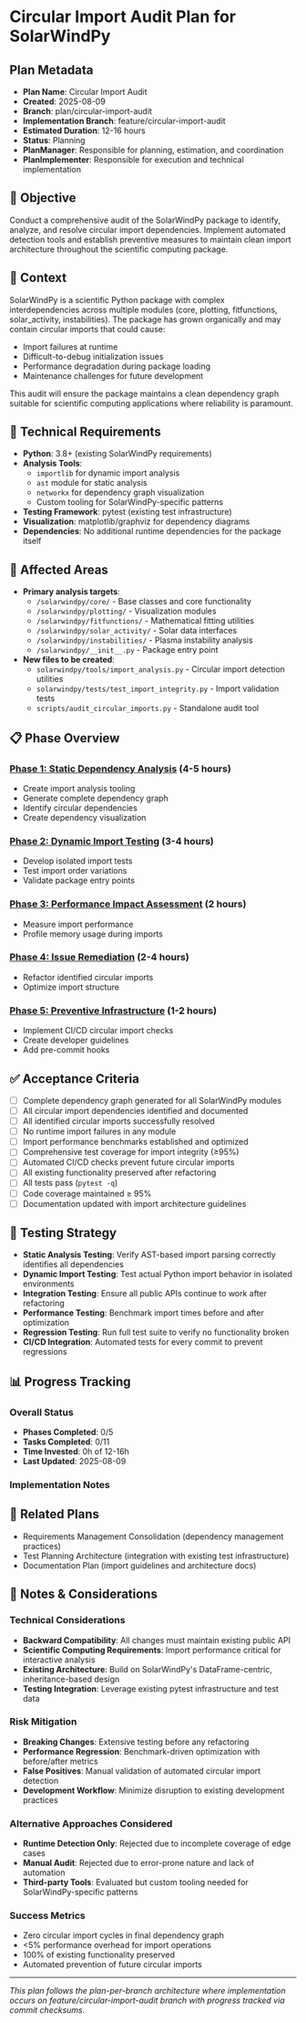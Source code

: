# Circular Import Audit Plan for SolarWindPy

## Plan Metadata
- **Plan Name**: Circular Import Audit
- **Created**: 2025-08-09
- **Branch**: plan/circular-import-audit
- **Implementation Branch**: feature/circular-import-audit 
- **Estimated Duration**: 12-16 hours
- **Status**: Planning
- **PlanManager**: Responsible for planning, estimation, and coordination
- **PlanImplementer**: Responsible for execution and technical implementation

## 🎯 Objective
Conduct a comprehensive audit of the SolarWindPy package to identify, analyze, and resolve circular import dependencies. Implement automated detection tools and establish preventive measures to maintain clean import architecture throughout the scientific computing package.

## 🧠 Context
SolarWindPy is a scientific Python package with complex interdependencies across multiple modules (core, plotting, fitfunctions, solar_activity, instabilities). The package has grown organically and may contain circular imports that could cause:
- Import failures at runtime
- Difficult-to-debug initialization issues
- Performance degradation during package loading
- Maintenance challenges for future development

This audit will ensure the package maintains a clean dependency graph suitable for scientific computing applications where reliability is paramount.

## 🔧 Technical Requirements
- **Python**: 3.8+ (existing SolarWindPy requirements)
- **Analysis Tools**: 
  - `importlib` for dynamic import analysis
  - `ast` module for static analysis
  - `networkx` for dependency graph visualization
  - Custom tooling for SolarWindPy-specific patterns
- **Testing Framework**: pytest (existing test infrastructure)
- **Visualization**: matplotlib/graphviz for dependency diagrams
- **Dependencies**: No additional runtime dependencies for the package itself

## 📂 Affected Areas
- **Primary analysis targets**:
  - `/solarwindpy/core/` - Base classes and core functionality
  - `/solarwindpy/plotting/` - Visualization modules
  - `/solarwindpy/fitfunctions/` - Mathematical fitting utilities
  - `/solarwindpy/solar_activity/` - Solar data interfaces
  - `/solarwindpy/instabilities/` - Plasma instability analysis
  - `/solarwindpy/__init__.py` - Package entry point
- **New files to be created**:
  - `solarwindpy/tools/import_analysis.py` - Circular import detection utilities
  - `solarwindpy/tests/test_import_integrity.py` - Import validation tests
  - `scripts/audit_circular_imports.py` - Standalone audit tool

## 📋 Phase Overview

### [Phase 1: Static Dependency Analysis](1-Static-Dependency-Analysis.md) (4-5 hours)
- Create import analysis tooling
- Generate complete dependency graph
- Identify circular dependencies
- Create dependency visualization

### [Phase 2: Dynamic Import Testing](2-Dynamic-Import-Testing.md) (3-4 hours)  
- Develop isolated import tests
- Test import order variations
- Validate package entry points

### [Phase 3: Performance Impact Assessment](3-Performance-Impact-Assessment.md) (2 hours)
- Measure import performance
- Profile memory usage during imports

### [Phase 4: Issue Remediation](4-Issue-Remediation.md) (2-4 hours)
- Refactor identified circular imports
- Optimize import structure

### [Phase 5: Preventive Infrastructure](5-Preventive-Infrastructure.md) (1-2 hours)
- Implement CI/CD circular import checks
- Create developer guidelines
- Add pre-commit hooks

## ✅ Acceptance Criteria
- [ ] Complete dependency graph generated for all SolarWindPy modules
- [ ] All circular import dependencies identified and documented
- [ ] All identified circular imports successfully resolved
- [ ] No runtime import failures in any module
- [ ] Import performance benchmarks established and optimized
- [ ] Comprehensive test coverage for import integrity (≥95%)
- [ ] Automated CI/CD checks prevent future circular imports
- [ ] All existing functionality preserved after refactoring
- [ ] All tests pass (`pytest -q`)
- [ ] Code coverage maintained ≥ 95%
- [ ] Documentation updated with import architecture guidelines

## 🧪 Testing Strategy
- **Static Analysis Testing**: Verify AST-based import parsing correctly identifies all dependencies
- **Dynamic Import Testing**: Test actual Python import behavior in isolated environments
- **Integration Testing**: Ensure all public APIs continue to work after refactoring
- **Performance Testing**: Benchmark import times before and after optimization
- **Regression Testing**: Run full test suite to verify no functionality broken
- **CI/CD Integration**: Automated tests for every commit to prevent regressions

## 📊 Progress Tracking

### Overall Status
- **Phases Completed**: 0/5
- **Tasks Completed**: 0/11
- **Time Invested**: 0h of 12-16h
- **Last Updated**: 2025-08-09

### Implementation Notes
<!-- Running log of implementation decisions, blockers, changes -->

## 🔗 Related Plans
- Requirements Management Consolidation (dependency management practices)
- Test Planning Architecture (integration with existing test infrastructure)
- Documentation Plan (import guidelines and architecture docs)

## 💬 Notes & Considerations

### Technical Considerations
- **Backward Compatibility**: All changes must maintain existing public API
- **Scientific Computing Requirements**: Import performance critical for interactive analysis
- **Existing Architecture**: Build on SolarWindPy's DataFrame-centric, inheritance-based design
- **Testing Integration**: Leverage existing pytest infrastructure and test data

### Risk Mitigation
- **Breaking Changes**: Extensive testing before any refactoring
- **Performance Regression**: Benchmark-driven optimization with before/after metrics
- **False Positives**: Manual validation of automated circular import detection
- **Development Workflow**: Minimize disruption to existing development practices

### Alternative Approaches Considered
- **Runtime Detection Only**: Rejected due to incomplete coverage of edge cases
- **Manual Audit**: Rejected due to error-prone nature and lack of automation
- **Third-party Tools**: Evaluated but custom tooling needed for SolarWindPy-specific patterns

### Success Metrics
- Zero circular import cycles in final dependency graph
- <5% performance overhead for import operations
- 100% of existing functionality preserved
- Automated prevention of future circular imports

---
*This plan follows the plan-per-branch architecture where implementation occurs on feature/circular-import-audit branch with progress tracked via commit checksums.*
